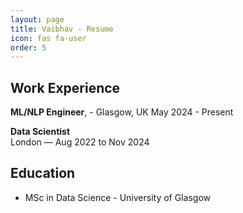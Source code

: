 ```yaml
---
layout: page
title: Vaibhav - Resume
icon: fas fa-user
order: 5
---
```

## Work Experience
**ML/NLP Engineer**, - Glasgow, UK
May 2024 - Present


**Data Scientist**  
London — Aug 2022 to Nov 2024  


## Education
- MSc in Data Science - University of Glasgow
